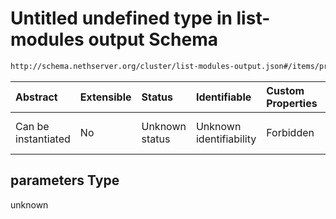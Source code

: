 # Untitled undefined type in list-modules output Schema

```txt
http://schema.nethserver.org/cluster/list-modules-output.json#/items/properties/authors/items/parameters
```



| Abstract            | Extensible | Status         | Identifiable            | Custom Properties | Additional Properties | Access Restrictions | Defined In                                                                           |
| :------------------ | :--------- | :------------- | :---------------------- | :---------------- | :-------------------- | :------------------ | :----------------------------------------------------------------------------------- |
| Can be instantiated | No         | Unknown status | Unknown identifiability | Forbidden         | Allowed               | none                | [list-modules-output.json*](cluster/list-modules-output.json "open original schema") |

## parameters Type

unknown

